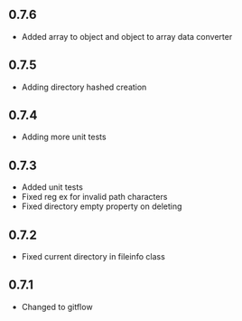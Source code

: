 0.7.6
-----
- Added array to object and object to array data converter

0.7.5
-----
- Adding directory hashed creation

0.7.4
-----
- Adding more unit tests

0.7.3
-----
- Added unit tests
- Fixed reg ex for invalid path characters
- Fixed directory empty property on deleting

0.7.2
-----
- Fixed current directory in fileinfo class

0.7.1
-----
- Changed to gitflow
